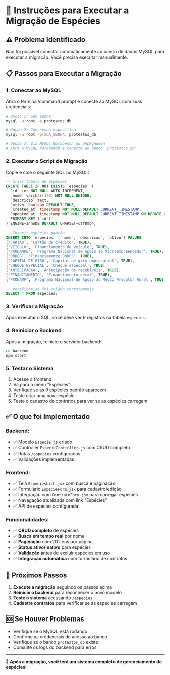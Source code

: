 # 🚀 Instruções para Executar a Migração de Espécies

## ⚠️ Problema Identificado

Não foi possível conectar automaticamente ao banco de dados MySQL para executar a migração. Você precisa executar manualmente.

## 📋 Passos para Executar a Migração

### 1. Conectar ao MySQL

Abra o terminal/command prompt e conecte ao MySQL com suas credenciais:

```bash
# Opção 1: Sem senha
mysql -u root -p protestos_db

# Opção 2: Com senha específica
mysql -u root -p[SUA_SENHA] protestos_db

# Opção 3: Via MySQL Workbench ou phpMyAdmin
# Abra o MySQL Workbench e conecte ao banco 'protestos_db'
```

### 2. Executar o Script de Migração

Copie e cole o seguinte SQL no MySQL:

```sql
-- Criar tabela de espécies
CREATE TABLE IF NOT EXISTS `especies` (
  `id` int NOT NULL AUTO_INCREMENT,
  `nome` varchar(100) NOT NULL UNIQUE,
  `descricao` text,
  `ativo` boolean DEFAULT TRUE,
  `created_at` timestamp NOT NULL DEFAULT CURRENT_TIMESTAMP,
  `updated_at` timestamp NOT NULL DEFAULT CURRENT_TIMESTAMP ON UPDATE CURRENT_TIMESTAMP,
  PRIMARY KEY (`id`)
) ENGINE=InnoDB DEFAULT CHARSET=utf8mb4;

-- Inserir espécies padrão
INSERT INTO `especies` (`nome`, `descricao`, `ativo`) VALUES
('CARTAO', 'Cartão de crédito', TRUE),
('VEICULO', 'Financiamento de veículo', TRUE),
('PRONAMPE', 'Programa Nacional de Apoio ao Microempreendedor', TRUE),
('BNDES', 'Financiamento BNDES', TRUE),
('CAPITAL DE GIRO', 'Capital de giro empresarial', TRUE),
('CHEQUE ESPECIAL', 'Cheque especial', TRUE),
('ANTECIPACAO', 'Antecipação de recebíveis', TRUE),
('FINANCIAMENTO', 'Financiamento geral', TRUE),
('PRONAMP', 'Programa Nacional de Apoio ao Médio Produtor Rural', TRUE);

-- Verificar se foi criado corretamente
SELECT * FROM especies;
```

### 3. Verificar a Migração

Após executar o SQL, você deve ver 9 registros na tabela `especies`.

### 4. Reiniciar o Backend

Após a migração, reinicie o servidor backend:

```bash
cd backend
npm start
```

### 5. Testar o Sistema

1. Acesse o frontend
2. Vá para o menu "Espécies"
3. Verifique se as 9 espécies padrão aparecem
4. Teste criar uma nova espécie
5. Teste o cadastro de contratos para ver se as espécies carregam

## ✅ O que foi Implementado

### Backend:

- ✅ Modelo `Especie.js` criado
- ✅ Controller `EspecieController.js` com CRUD completo
- ✅ Rotas `/especies` configuradas
- ✅ Validações implementadas

### Frontend:

- ✅ Tela `EspeciesList.jsx` com busca e paginação
- ✅ Formulário `EspecieForm.jsx` para cadastro/edição
- ✅ Integração com `ContratoForm.jsx` para carregar espécies
- ✅ Navegação atualizada com link "Espécies"
- ✅ API de espécies configurada

### Funcionalidades:

- ✅ **CRUD completo** de espécies
- ✅ **Busca em tempo real** por nome
- ✅ **Paginação** com 20 itens por página
- ✅ **Status ativo/inativo** para espécies
- ✅ **Validação** antes de excluir espécies em uso
- ✅ **Integração automática** com formulário de contratos

## 🎯 Próximos Passos

1. **Execute a migração** seguindo os passos acima
2. **Reinicie o backend** para reconhecer o novo modelo
3. **Teste o sistema** acessando `/especies`
4. **Cadastre contratos** para verificar se as espécies carregam

## 🆘 Se Houver Problemas

- Verifique se o MySQL está rodando
- Confirme as credenciais de acesso ao banco
- Verifique se o banco `protestos_db` existe
- Consulte os logs do backend para erros

---

**🎉 Após a migração, você terá um sistema completo de gerenciamento de espécies!**
